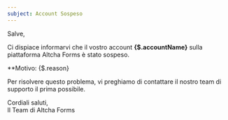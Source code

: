 ```yaml
---
subject: Account Sospeso
---
```


Salve,

Ci dispiace informarvi che il vostro account **{$.accountName}** sulla piattaforma Altcha Forms è stato sospeso.

\*\*Motivo: {$.reason}

Per risolvere questo problema, vi preghiamo di contattare il nostro team di supporto il prima possibile.

Cordiali saluti,  
Il Team di Altcha Forms
